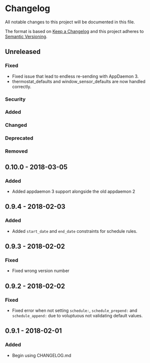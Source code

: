 # Changelog

All notable changes to this project will be documented in this file.

The format is based on [Keep a Changelog](http://keepachangelog.com/en/1.0.0/)
and this project adheres to [Semantic Versioning](http://semver.org/spec/v2.0.0.html).


## Unreleased

### Fixed
* Fixed issue that lead to endless re-sending with AppDaemon 3.
* thermostat_defaults and window_sensor_defaults are now handled correctly.

### Security

### Added

### Changed

### Deprecated

### Removed


## 0.10.0 - 2018-03-05

### Added
* Added appdaemon 3 support alongside the old appdaemon 2


## 0.9.4 - 2018-02-03

### Added
* Added ``start_date`` and ``end_date`` constraints for schedule rules.


## 0.9.3 - 2018-02-02

### Fixed
* Fixed wrong version number


## 0.9.2 - 2018-02-02

### Fixed
* Fixed error when not setting ``schedule:``, ``schedule_prepend:`` and
  ``schedule_append:`` due to voluptuous not validating default values.


## 0.9.1 - 2018-02-01

### Added
- Begin using CHANGELOG.md
